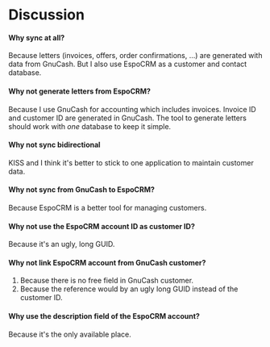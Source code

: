 Discussion
==========

#### Why sync at all?

Because letters (invoices, offers, order confirmations, ...) are generated with data from GnuCash.
But I also use EspoCRM as a customer and contact database.

#### Why not generate letters from EspoCRM?

Because I use GnuCash for accounting which includes invoices.
Invoice ID and customer ID are generated in GnuCash.
The tool to generate letters should work with *one* database to keep it simple.

#### Why not sync bidirectional

KISS and I think it's better to stick to one application to maintain customer data.

#### Why not sync from GnuCash to EspoCRM?

Because EspoCRM is a better tool for managing customers.

#### Why not use the EspoCRM account ID as customer ID?

Because it's an ugly, long GUID.

#### Why not link EspoCRM account from GnuCash customer?

1. Because there is no free field in GnuCash customer.
2. Because the reference would by an ugly long GUID instead of the customer ID.

#### Why use the description field of the EspoCRM account?

Because it's the only available place.
